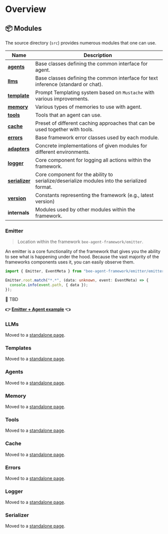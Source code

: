 # Overview

## 📦 Modules

The source directory (`src`) provides numerous modules that one can use.

| Name                                         | Description                                                                                 |
| -------------------------------------------- | ------------------------------------------------------------------------------------------- |
| [**agents**](./agents.md)                    | Base classes defining the common interface for agent.                                       |
| [**llms**](./llms.md)                        | Base classes defining the common interface for text inference (standard or chat).           |
| [**template**](./templates.md)               | Prompt Templating system based on `Mustache` with various improvements.                     |
| [**memory**](./memory.md)                    | Various types of memories to use with agent.                                                |
| [**tools**](./tools.md)                      | Tools that an agent can use.                                                                |
| [**cache**](./cache.md)                      | Preset of different caching approaches that can be used together with tools.                |
| [**errors**](./errors.md)                    | Base framework error classes used by each module.                                           |
| [**adapters**](./llms.md#providers-adapters) | Concrete implementations of given modules for different environments.                       |
| [**logger**](./logger.md)                    | Core component for logging all actions within the framework.                                |
| [**serializer**](./serialization.md)         | Core component for the ability to serialize/deserialize modules into the serialized format. |
| [**version**](./version.md)                  | Constants representing the framework (e.g., latest version)                                 |
| **internals**                                | Modules used by other modules within the framework.                                         |

### Emitter

> Location within the framework `bee-agent-framework/emitter`.

An emitter is a core functionality of the framework that gives you the ability to see what is happening under the hood. Because the vast majority of the frameworks components uses it, you can easily observe them.

```ts
import { Emitter, EventMeta } from "bee-agent-framework/emitter/emitter";

Emitter.root.match("*.*", (data: unknown, event: EventMeta) => {
  console.info(event.path, { data });
});
```

🚧 TBD

**👉 [Emitter + Agent example](/examples/agents/bee.ts) 👈**

### LLMs

Moved to a [standalone page](llms.md).

### Templates

Moved to a [standalone page](templates.md).

### Agents

Moved to a [standalone page](agents.md).

### Memory

Moved to a [standalone page](memory.md).

### Tools

Moved to a [standalone page](tools.md).

### Cache

Moved to a [standalone page](cache.md).

### Errors

Moved to a [standalone page](errors.md).

### Logger

Moved to a [standalone page](logger.md).

### Serializer

Moved to a [standalone page](serialization.md).
